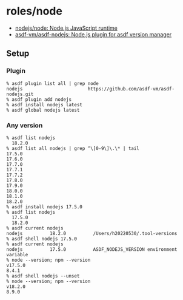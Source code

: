 # roles/node
- [nodejs/node: Node.js JavaScript runtime](https://github.com/nodejs/node)
- [asdf-vm/asdf-nodejs: Node.js plugin for asdf version manager](https://github.com/asdf-vm/asdf-nodejs)



## Setup
### Plugin
```
% asdf plugin list all | grep node
nodejs                        https://github.com/asdf-vm/asdf-nodejs.git
% asdf plugin add nodejs
% asdf install nodejs latest
% asdf global nodejs latest
```


### Any version
```
% asdf list nodejs
  18.2.0
% asdf list all nodejs | grep ^\[0-9\]\.\* | tail
17.5.0
17.6.0
17.7.0
17.7.1
17.7.2
17.8.0
17.9.0
18.0.0
18.1.0
18.2.0
% asdf install nodejs 17.5.0
% asdf list nodejs
  17.5.0
  18.2.0
% asdf current nodejs
nodejs          18.2.0          /Users/h20220530/.tool-versions
% asdf shell nodejs 17.5.0
% asdf current nodejs
nodejs          17.5.0          ASDF_NODEJS_VERSION environment variable
% node --version; npm --version
v17.5.0
8.4.1
% asdf shell nodejs --unset
% node --version; npm --version
v18.2.0
8.9.0
```

